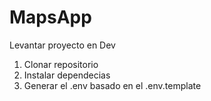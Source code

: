 # MapsApp

Levantar proyecto en Dev

1. Clonar repositorio
2. Instalar dependecias
3. Generar el .env basado en el .env.template

